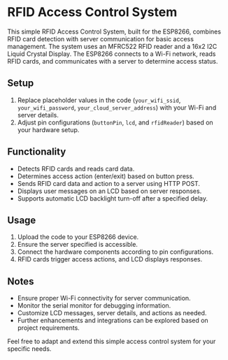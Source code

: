 # RFID Access Control System

This simple RFID Access Control System, built for the ESP8266, combines RFID card detection with server communication for basic access management. The system uses an MFRC522 RFID reader and a 16x2 I2C Liquid Crystal Display. The ESP8266 connects to a Wi-Fi network, reads RFID cards, and communicates with a server to determine access status.

## Setup

1. Replace placeholder values in the code (`your_wifi_ssid`, `your_wifi_password`, `your_cloud_server_address`) with your Wi-Fi and server details.
2. Adjust pin configurations (`buttonPin`, `lcd`, and `rfidReader`) based on your hardware setup.

## Functionality

- Detects RFID cards and reads card data.
- Determines access action (enter/exit) based on button press.
- Sends RFID card data and action to a server using HTTP POST.
- Displays user messages on an LCD based on server responses.
- Supports automatic LCD backlight turn-off after a specified delay.

## Usage

1. Upload the code to your ESP8266 device.
2. Ensure the server specified is accessible.
3. Connect the hardware components according to pin configurations.
4. RFID cards trigger access actions, and LCD displays responses.

## Notes

- Ensure proper Wi-Fi connectivity for server communication.
- Monitor the serial monitor for debugging information.
- Customize LCD messages, server details, and actions as needed.
- Further enhancements and integrations can be explored based on project requirements.

Feel free to adapt and extend this simple access control system for your specific needs.
